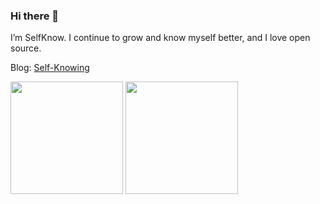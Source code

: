 ### Hi there 👋

I’m SelfKnow. I continue to grow and know myself better, and I love open source.

Blog: [Self-Knowing](https://docs.selfknow.cn/)

<a href="https://github.com/LzcGeorge"><img src="https://github-readme-stats.vercel.app/api?username=LzcGeorge&count_private=true" height="180" /></a> <a href="https://github.com/LzcGeorge"><img src="https://github-readme-stats.vercel.app/api/top-langs/?username=LzcGeorge&langs_count=8&hide=html,css&layout=compact" height="180" /></a>
